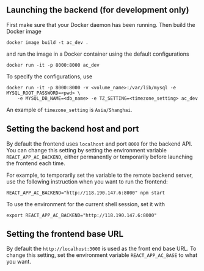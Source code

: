 ## Launching the backend (for development only)

First make sure that your Docker daemon has been running. Then build the Docker image

```
docker image build -t ac_dev .
```

and run the image in a Docker container using the default configurations 

```
docker run -it -p 8000:8000 ac_dev
```

To specify the configurations, use

```
docker run -it -p 8000:8000 -v <volume_name>:/var/lib/mysql -e MYSQL_ROOT_PASSWORD=<pwd> \
	-e MYSQL_DB_NAME=<db_name> -e TZ_SETTING=<timezone_setting> ac_dev
```

An example of `timezone_setting` is `Asia/Shanghai`.

## Setting the backend host and port

By default the frontend uses `localhost` and port `8000` for the backend API. You can change this setting
by setting the environment variable `REACT_APP_AC_BACKEND`, either permanently or temporarily before launching the frontend each time.

For example, to temporarily set the variable to the remote backend server, use the following instruction when you want to run the frontend:

```
REACT_APP_AC_BACKEND="http://118.190.147.6:8000" npm start
```

To use the environment for the current shell session, set it with

```
export REACT_APP_AC_BACKEND="http://118.190.147.6:8000"
```

## Setting the frontend base URL

By default the `http://localhost:3000` is used as the front end base URL. To change this setting, set the
environment variable `REACT_APP_AC_BASE` to what you want.
